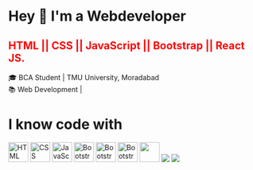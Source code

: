 
<h1>Hey 👋 I'm a Webdeveloper</h1>
<h2 style="color:red;">HTML || CSS || JavaScript || Bootstrap || React JS.</h2>
🎓 BCA Student | TMU University, Moradabad<br>
📚 Web Development | 
<br>
<h1>I know code with</h1>
<div align="left">
  <img src="https://cdn.jsdelivr.net/gh/devicons/devicon/icons/html5/html5-original.svg" height="40" width="40" alt="HTML logo" />
  <img src="https://cdn.jsdelivr.net/gh/devicons/devicon/icons/css3/css3-original.svg" height="40" alt="CSS logo" />
  <img src="https://cdn.jsdelivr.net/gh/devicons/devicon/icons/javascript/javascript-original.svg" height="40" alt="JavaScript logo" />
  <img src="https://cdn.jsdelivr.net/gh/devicons/devicon/icons/bootstrap/bootstrap-original.svg" height="40" alt="Bootstrap logo" />
  <img src="https://cdn.jsdelivr.net/gh/devicons/devicon/icons/react/react-original.svg" height="40" alt="Bootstrap logo" />
  <img src="https://cdn.jsdelivr.net/gh/devicons/devicon@latest/icons/xml/xml-original.svg" height="40" alt="Bootstrap logo" />
  <img src="https://cdn.jsdelivr.net/gh/devicons/devicon@latest/icons/c/c-original.svg"  height="40"  />
  <img src="https://cdn.jsdelivr.net/gh/devicons/devicon@latest/icons/cplusplus/cplusplus-original.svg" />
  <img src="https://cdn.jsdelivr.net/gh/devicons/devicon@latest/icons/azuresqldatabase/azuresqldatabase-original.svg" />
          
 

          
</div>
